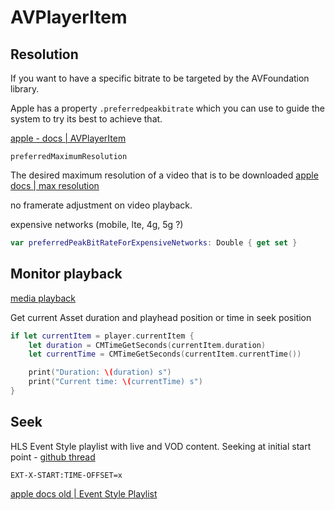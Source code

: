# AVPlayerItem




## Resolution


If you want to have a specific bitrate to be targeted by the AVFoundation library.

Apple has a property `.preferredpeakbitrate` which you can use to guide the system to try its best to achieve that.

[apple - docs | AVPlayerItem](https://developer.apple.com/documentation/avfoundation/avplayeritem/1388541-preferredpeakbitrate)

`preferredMaximumResolution`

The desired maximum resolution of a video that is to be downloaded
[apple docs | max resolution](https://developer.apple.com/documentation/avfoundation/avplayeritem/preferredmaximumresolution)

no framerate adjustment on video playback.


expensive networks (mobile, lte, 4g, 5g ?)


```swift
var preferredPeakBitRateForExpensiveNetworks: Double { get set }
```
## Monitor playback

[media playback](https://developer.apple.com/documentation/avfoundation/media_playback/monitoring_playback_progress_in_your_app)

Get current Asset duration and playhead position or time in seek position

```swift
if let currentItem = player.currentItem {
    let duration = CMTimeGetSeconds(currentItem.duration)
    let currentTime = CMTimeGetSeconds(currentItem.currentTime())

    print("Duration: \(duration) s")
    print("Current time: \(currentTime) s")
}
```

## Seek

HLS Event Style playlist with live and VOD content.
Seeking at initial start point - [github thread](https://github.com/video-dev/hls.js/issues/284)

`EXT-X-START:TIME-OFFSET=x`


[apple docs old | Event Style Playlist](https://developer.apple.com/library/archive/technotes/tn2288/_index.html#//apple_ref/doc/uid/DTS40012238-CH1-EVENT_PLAYLIST)